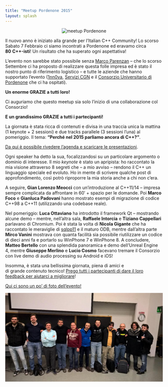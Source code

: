 ```yaml
---
title: "Meetup Pordenone 2015"
layout: splash
---
```


<center>
<img src="https://ilpropheta.github.io/pics/meetup-pn15.png" alt="meetup Pordenone">
</center>

Il nuovo anno è iniziato alla grande per l’Italian C++ Community! Lo scorso Sabato 7 Febbraio ci siamo incontrati a Pordenone ed eravamo circa **80** **C++-isti**! Un risultato che ha superato ogni aspettativa!

L’evento non sarebbe stato possibile senza [Marco Parenzan](https://it.linkedin.com/in/marcoparenzan) – che lo scorso Settembre ci ha proposto di realizzare questa folle impresa ed è stato il nostro punto di riferimento logistico – e tutte le aziende che hanno supportato l’evento ([1nn0va](http://innovazionefvg.net), [Servizi CGN](http://www.cgn.it/) e il [Consorzio Universitario di Pordenone](http://www.unipordenone.it/) che ci ha ospitati).

**Un enorme GRAZIE a tutti loro!**

Ci auguriamo che questo meetup sia solo l’inizio di una collaborazione col Consorzio!

**E un grandissimo GRAZIE a tutti i partecipanti!**

La giornata è stata ricca di contenuti e divisa in una traccia unica la mattina (1 keynote + 2 sessioni) e due tracks parallele (3 sessioni l’una) al pomeriggio. Il tema: **“Perché nel 2015 parliamo ancora di C++?”**.

[Da qui è possibile rivedere l’agenda e scaricare le presentazioni](eventi/2015-02-07-meetup-pordenone).

Ogni speaker ha detto la sua, focalizzandosi su un particolare argomento o dominio di interesse. Il mio _keynote_ è stato un apripista: ho raccontato la mia visione attraverso 8 segreti che – a mio avviso – rendono il C++ un linguaggio speciale ed evoluto. Ho in mente di scrivere qualche post di approfondimento, così potrò riproporre la mia storia anche a chi non c’era.

A seguire, **Gian Lorenzo Meocci** con un’introduzione al C++11/14 – impresa sempre complicata da affrontare in 60′ + spazio per le domande. Poi **Marco Foco** e **Gianluca Padovani** hanno mostrato esempi di migrazione di codice C++98 a C++11 (utilizzando una codebase reale).

Nel pomeriggio: **Luca Ottaviano** ha introdotto il framework Qt – mostrando alcune demo – mentre, nell’altra sala, **Raffaele Intorcia** e **Tiziano Cappellari** parlavano di Chromium. Poi è stata la volta di **Nicola Gigante** che ha raccontato le meraviglie di [sqlpp11](https://github.com/rbock/sqlpp11) e il maturo ODB, mentre dall’altra parte **Mirco Vanini** mostrava con quanta facilità sia possibile riutilizzare un codice di dieci anni fa e portarlo su WinPhone 7 e WinPhone 8. A concludere, **Matteo Bertello** con una splendida panoramica e demo dell’Unreal Engine 4, mentre **Giuseppe Merlino** e **Lucio Cosmo** facevano tremare il Consorzio con live demo di audio processing su Android e iOS!

Insomma, è stata una bellissima giornata, piena di amici e di grande contenuto tecnico! [Prego tutti i partecipanti di dare il loro feedback per aiutarci a migliorare](https://joind.in/event/view/3228)!

[Qui ci sono un po’ di foto dell’evento!](https://www.facebook.com/photo.php?fbid=10153119575291057&set=oa.585553418246317&type=1&theater)

<center>
<img src="/assets/images/eventi/meetup0215.jpg" alt="meetup Pordenone">
</center>
